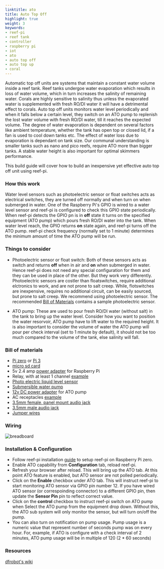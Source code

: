 ```yaml
---
linktitle: ato
title: Auto Top Off
highlight: true
weight: 3
keywords:
- reef-pi
- reef tank
- controller
- raspberry pi
- iot
- ato
- auto top off
- auto top up
- coral
---
```


Automatic top off units are systems that maintain a constant water volume inside a reef tank. Reef tanks undergoe water evaporation which results in loss of water volume, which in turn increases the salinity of remaining water. Corals are highly sensitive to salinity thus unless the evaporated water is supplemented with fresh RO/DI water it will have a detrimental effect to corals. Auto top off units monitors water level periodically and when it falls below a certain level, they switch on an ATO pump to replenish the lost water volume with fresh RO/DI water, till it reaches the expected volume. The degree of water evaporation is dependent on several factors like ambient temperature,  whether the tank has open top or  closed lid, if a fan is used to cool down tanks etc. The effect of water loss due to evaporation is dependant on tank size. Our communal understanding is smaller tanks such as nano and pico reefs,  require ATO more than bigger tanks. A stable water height is also important for optimal skimmers performance.

This build guide will cover how to build an inexpensive yet effective auto top off unit using reef-pi.

### How this work

Water level sensors such as photoelectric sensor or float switches acts as electrical switches, they are turned off normally and when turn on when submerged in water. One of the Raspberry Pi's GPIO is wired to a water level sensor and reef-pi is configured to check this GPIO state periodically. When reef-pi detects the GPIO pn is in **off** state it turns on the specified equipment (ATO pump) which pours fresh RO/DI water into the tank. When water level reach, the GPIO returns **on** state again, and reef-pi turns off the ATO pump. reef-pi check frequency (normally set to 1 minute) determines the minimum amount of time the ATO pump will be run.


### Things to consider

- Photoelectric sensor or float switch: Both of these sensors acts as switch and returns **off** when in air  and **on** when submerged in water. Hence reef-pi does not need any special configuration for them and they can be used in place of the other. But they work very differently. Photoelectric sensors are costler than floatswitches, require additional elctronics to work, and are not prone to salt creep. While, flotswitches are inexpensive, requires no additional circuit, can be easily sourced, but prone to salt creep. We recommend using photoelectric sensor. The recommended [Bill of Materials](/general-guides/bom) contains a sample photoelectric sensor.

- ATO pump: These are used to pour fresh RO/DI water (without salt) in the tank to bring up the water level. Consider how you want to position the water resorvoir, ATO pump have to lift water to the required height. It is also important to consider the volume of water the ATO pump will pour per check interval (set to 1 minute by default), it should not be too much compared to the volume of the tank, else salinity will fall.


### Bill of materials

- [Pi zero](https://www.adafruit.com/product/3400) or [Pi 3](https://www.adafruit.com/product/3055)
- [micro sd card](https://www.adafruit.com/product/2693)
- 5v 2.4 amp [power adapter](https://www.adafruit.com/product/1995) for Raspberry Pi
- Relay, with at least 1 channel [example](https://www.amazon.com/dp/B00E0NTPP4)
- [Photo electric liquid level sensor](https://www.amazon.com/dp/B074T9WHGF/)
- [Submersible water pump](https://www.amazon.com/dp/B073VSZH2P/)
- [12v DC power adapter](https://www.amazon.com/dp/B01ICSD93Q/) for ATO pump
- AC receptacles [example](https://www.amazon.com/gp/product/B002DQT5UK/)
- [3.5mm female, panel mount audio jack](https://www.amazon.com/dp/B013AP77T8)
- [3.5mm male audio jack](https://www.amazon.com/dp/B00MFRZ2SG/)
- [Jumper wires](https://www.amazon.com/dp/B00DJY4RS0)

### Wiring

![breadboard](/img/ato/breadboard.png)

### Installation & Configuration

- Follow reef-pi installation [guide](/general-guides/install) to setup reef-pi on Raspberry Pi zero.
- Enable ATO capability from **Configuration** tab, reload reef-pi.
- Refresh your browser after reload. This will bring up the ATO tab. At this point ATO feature is enabled, but ATO sensor are not polled periodically.
- Click on the **Enable** checkbox under ATO tab. This will instruct reef-pi to start monitoring ATO sensor via GPIO pin number 12. If you have wired ATO sensor (or correspoinding connector) to a different GPIO pin, then update the **Sensor Pin** pin to reflect correct value.
- Click on the **control** checkbox to instruct reef-pi switch on ATO pump when Select the ATO pump from the equipment drop down. Without this, the ATO sub system will only monitor the sensor, but will turn on/off the pump.
- You can also turn on notification on pump usage. Pump usage is a numeric value that represent number of seconds pump was on every hour. For, example, if ATO is configure with a check interval of 2 minutes, ATO pump usage will be in multiple of 120 (2 * 60 seconds)


### Resources

[dfrobot's wiki](https://www.dfrobot.com/wiki/index.php/Liquid_Level_Sensor-FS-IR02_SKU:_SEN0205)

